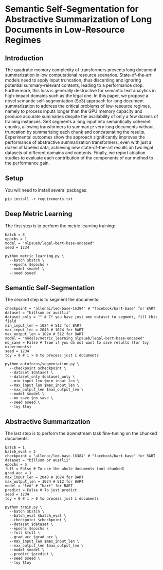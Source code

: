 # Semantic Self-Segmentation for Abstractive Summarization of Long Documents in Low-Resource Regimes

## Introduction
The quadratic memory complexity of transformers prevents long document summarization in low computational resource scenarios. State-of-the-art models need to apply input truncation, thus discarding and ignoring potential summary-relevant contents, leading to a performance drop. Furthermore, this loss is generally destructive for semantic text analytics in high-impact domains such as the legal one. In this paper, we propose a novel semantic self-segmentation (Se3) approach for long document summarization to address the critical problems of low-resource regimes, namely to process inputs longer than the GPU memory capacity and produce accurate summaries despite the availability of only a few dozens of training instances. Se3 segments a long input into semantically coherent chunks, allowing transformers to summarize very long documents without truncation by summarizing each chunk and concatenating the results. Experimental outcomes show the approach significantly improves the performance of abstractive summarization transformers, even with just a dozen of labeled data, achieving new state-of-the-art results on two legal datasets of different domains and contents. Finally, we report ablation studies to evaluate each contribution of the components of our method to the performance gain.

## Setup
You will need to install several packages:
```
pip install -r requirements.txt
```

## Deep Metric Learning
The first step is to perform the metric learning training:
```
batch = 8
epochs = 1
model = "nlpaueb/legal-bert-base-uncased"
seed = 1234

python metric_learning.py \
  --batch $batch \
  --epochs $epochs \
  --model $model \
  --seed $seed
```

## Semantic Self-Segmentation
The second step is to segment the documents:
```
checkpoint = "allenai/led-base-16384" # "facebook/bart-base" for BART
dataset = "billsum or austlii"
dataset_only = "" # If you have just one dataset to segment, fill this field
min_input_len = 1024 # 512 for BART
max_input_len = 2048 # 1024 for BART
max_output_len = 1024 # 512 for BART
model = "models/metric_learning_nlpaueb/legal-bert-base-uncased"
no_save = False # True if you do not want to save results (for toy experiments)
seed = 1234
toy = 0 # i > 0 to process just i documents

python autofocus/segmentation.py \
  --checkpoint $checkpoint \
  --dataset $dataset \
  --dataset_only $dataset_only \
  --min_input_len $min_input_len \ 
  --max_input_len $max_input_len \
  --max_output_len $max_output_len \
  --model $model \
  --no_save $no_save \
  --seed $seed \
  --toy $toy 
```

## Abstractive Summarization
The last step is to perform the downstream task fine-tuning on the chunked documents:
```
batch = 1
batch_eval = 2
checkpoint = "allenai/led-base-16384" # "facebook/bart-base" for BART
dataset = "billsum or austlii"
epochs = 5
full = False # To use the whole documents (not chunked)
grad_acc = 1
max_input_len = 2048 # 1024 for BART
max_output_len = 1024 # 512 for BART
model = "led" # "bart" for BART
predict = False # To just predict
seed = 1234
toy = 0 # i > 0 to process just i documents

python train.py \
  --batch $batch \
  --batch_eval $batch_eval \
  --checkpoint $checkpoint \
  --dataset $dataset \
  --epochs $epochs \
  --full $full \
  --grad_acc $grad_acc \  
  --max_input_len $max_input_len \
  --max_output_len $max_output_len \
  --model $model \
  --predict $predict \
  --seed $seed \
  --toy $toy 
```

